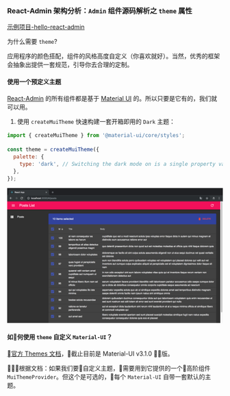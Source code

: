 ### React-Admin 架构分析：`Admin` 组件源码解析之 `theme` 属性

[示例项目-hello-react-admin](https://github.com/Kirk-Wang/hello-react-admin)

为什么需要 `theme`?

应用程序的颜色搭配，组件的风格高度自定义（你喜欢就好）。当然，优秀的框架会抽象出提供一套规范，引导你去合理的定制。

#### 使用一个预定义主题

[React-Admin](https://github.com/marmelab/react-admin) 的所有组件都是基于 [Material UI](https://material-ui.com/) 的。所以只要是它有的，我们就可以用。

1. 使用 `createMuiTheme` 快速构建一套开箱即用的 `Dark` 主题：

```js
import { createMuiTheme } from '@material-ui/core/styles';

const theme = createMuiTheme({
  palette: {
    type: 'dark', // Switching the dark mode on is a single property value change.
  },
});
```

![](../images/core-admin-app-theme/1.png) 

#### 如何使用 `theme` 自定义 `Material-UI`？

[官方 Themes 文档](https://material-ui.com/customization/themes/)，截止目前是 Material-UI v3.1.0 版。

根据文档：如果我们要自定义主题，需要用到它提供的一个高阶组件 `MuiThemeProvider`。但这个是可选的，每个 `Material-UI` 自带一套默认的主题。




